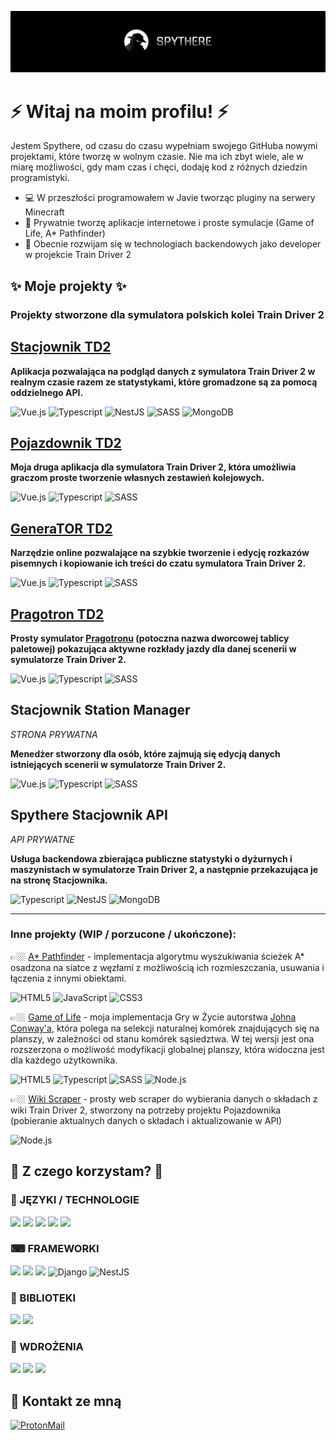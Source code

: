 ![Baner](banner.jpg?raw=true "Spythere banner")

# ⚡ Witaj na moim profilu! ⚡

Jestem Spythere, od czasu do czasu wypełniam swojego GitHuba nowymi projektami, które tworzę w wolnym czasie. Nie ma ich zbyt wiele, ale w miarę możliwości, gdy mam czas i chęci, dodaję kod z różnych dziedzin programistyki.

- :computer: W przeszłości programowałem w Javie tworząc pluginy na serwery Minecraft
- 🔭 Prywatnie tworzę aplikacje internetowe i proste symulacje (Game of Life, A* Pathfinder) 
- 🌱 Obecnie rozwijam się w technologiach backendowych jako developer w projekcie Train Driver 2 

## ✨ Moje projekty ✨
 
### Projekty stworzone dla symulatora polskich kolei **Train Driver 2**


## [Stacjownik TD2][Stacjownik]

**Aplikacja pozwalająca na podgląd danych z symulatora Train Driver 2 w realnym czasie razem ze statystykami, które gromadzone są za pomocą oddzielnego API.**

![Vue.js][img:Vue]
![Typescript][img:TS]
![NestJS][img:NestJS]
![SASS][img:SASS]
![MongoDB][img:Mongo]


## [Pojazdownik TD2][Pojazdownik]
**Moja druga aplikacja dla symulatora Train Driver 2, która umożliwia graczom proste tworzenie własnych zestawień kolejowych.**

![Vue.js][img:Vue]
![Typescript][img:TS]
![SASS][img:SASS]


## [GeneraTOR TD2][GeneraTOR]
**Narzędzie online pozwalające na szybkie tworzenie i edycję rozkazów pisemnych i kopiowanie ich treści do czatu symulatora Train Driver 2.**

![Vue.js][img:Vue]
![Typescript][img:TS]
![SASS][img:SASS]


## [Pragotron TD2][Pragotron]
**Prosty symulator [Pragotronu](https://pl.wikipedia.org/wiki/Pragotron) (potoczna nazwa dworcowej tablicy paletowej) pokazująca aktywne rozkłady jazdy dla danej scenerii w symulatorze Train Driver 2.**

![Vue.js][img:Vue]
![Typescript][img:TS]
![SASS][img:SASS]

## Stacjownik Station Manager 
*STRONA PRYWATNA*

**Menedżer stworzony dla osób, które zajmują się edycją danych istniejących scenerii w symulatorze Train Driver 2.**

![Vue.js][img:Vue]
![Typescript][img:TS]
![SASS][img:SASS]

## Spythere Stacjownik API
*API PRYWATNE*

**Usługa backendowa zbierająca publiczne statystyki o dyżurnych i maszynistach w symulatorze Train Driver 2, a następnie przekazująca je na stronę Stacjownika.**

![Typescript][img:TS]
![NestJS][img:NestJS]
![MongoDB][img:Mongo]

---

### Inne projekty (WIP / porzucone / ukończone):
 
👉🏼 [A* Pathfinder][Pathfinder] - implementacja algorytmu wyszukiwania ścieżek A* osadzona na siatce z węzłami z możliwością ich rozmieszczania, usuwania i łączenia z innymi obiektami. 

![HTML5][img:HTML]
![JavaScript][img:JS]
![CSS3][img:CSS]

👉🏼 [Game of Life][GoL] - moja implementacja Gry w Życie autorstwa [Johna Conway'a][John Conway], która polega na selekcji naturalnej komórek znajdujących się na planszy, w zależności od stanu komórek sąsiedztwa. W tej wersji jest ona rozszerzona o możliwość modyfikacji globalnej planszy, która widoczna jest dla każdego użytkownika.  

![HTML5][img:HTML]
![Typescript][img:TS]
![SASS][img:SASS]
![Node.js][img:Node]

👉🏼 [Wiki Scraper][TD2Scraper] - prosty web scraper do wybierania danych o składach z wiki Train Driver 2, stworzony na potrzeby projektu Pojazdownika (pobieranie aktualnych danych o składach i aktualizowanie w API) 

![Node.js][img:Node]

[TD2]: https://web.td2.info.pl/en
[GoL]: https://github.com/Spythere/game-of-life-online
[John Conway]: https://pl.wikipedia.org/wiki/John_Horton_Conway
[Stacjownik]: https://github.com/Spythere/stacjownik
[Pathfinder]: https://github.com/Spythere/pathfinder
[Pojazdownik]: https://github.com/Spythere/pojazdownik
[GeneraTOR]: https://github.com/Spythere/genera-tor
[Pragotron]: https://github.com/Spythere/pragotron-td2
[TD2Scraper]: https://github.com/Spythere/td2-wiki-scraper


## 🚀 Z czego korzystam? 🚀
 
### 💬 JĘZYKI / TECHNOLOGIE
<img src="https://img.shields.io/badge/JavaScript-323330?style=for-the-badge&logo=javascript&logoColor=F7DF1E"></img>
<img src="https://img.shields.io/badge/TypeScript-007ACC?style=for-the-badge&logo=typescript&logoColor=white"></img>
<img src="https://img.shields.io/badge/Python-3776AB?style=for-the-badge&logo=python&logoColor=white"></img>
<img src="https://img.shields.io/badge/Java-ED8B00?style=for-the-badge&logo=java&logoColor=white"></img>
<img src="https://img.shields.io/badge/Node.js-43853D?style=for-the-badge&logo=node.js&logoColor=white"></img>

### ⌨ FRAMEWORKI
<img src="https://img.shields.io/badge/Vue.js-35495E?style=for-the-badge&logo=vue.js&logoColor=4FC08D"></img>
<img src="https://img.shields.io/badge/Flutter-02569B?style=for-the-badge&logo=flutter&logoColor=white"></img>
<img src="https://img.shields.io/badge/.NET-5C2D91?style=for-the-badge&logo=.net&logoColor=white"></img>
![Django](https://img.shields.io/badge/django-%23092E20.svg?style=for-the-badge&logo=django&logoColor=white)
![NestJS][img:NestJS]

### 📕 BIBLIOTEKI
<img src="https://img.shields.io/badge/React-20232A?style=for-the-badge&logo=react&logoColor=61DAFB"></img>
<img src="https://img.shields.io/badge/Express.js-404D59?style=for-the-badge"></img>

### 📌 WDROŻENIA
<img src="https://img.shields.io/badge/MongoDB-4EA94B?style=for-the-badge&logo=mongodb&logoColor=white"></img>
<img src="https://img.shields.io/badge/Heroku-430098?style=for-the-badge&logo=heroku&logoColor=white"></img>
<img src="https://img.shields.io/badge/Amazon_AWS-232F3E?style=for-the-badge&logo=amazon-aws&logoColor=white"></img>

## :speech_balloon: Kontakt ze mną
[![ProtonMail](https://img.shields.io/badge/ProtonMail-8B89CC?style=for-the-badge&logo=protonmail&logoColor=white "ProtonMail")](mailto:spythere@protonmail.com) 
<br />

[img:HTML]: https://img.shields.io/badge/HTML5-E34F26?style=for-the-badge&logo=html5&logoColor=white
[img:CSS]: https://img.shields.io/badge/CSS3-1572B6?style=for-the-badge&logo=css3&logoColor=white
[img:JS]: https://img.shields.io/badge/JavaScript-323330?style=for-the-badge&logo=javascript&logoColor=F7DF1E
[img:SASS]: https://img.shields.io/badge/Sass-CC6699?style=for-the-badge&logo=sass&logoColor=white
[img:TS]: https://img.shields.io/badge/TypeScript-007ACC?style=for-the-badge&logo=typescript&logoColor=white
[img:Node]: https://img.shields.io/badge/Node.js-43853D?style=for-the-badge&logo=node.js&logoColor=white
[img:Vue]: https://img.shields.io/badge/Vue.js-35495E?style=for-the-badge&logo=vue.js&logoColor=4FC08D
[img:Express]: https://img.shields.io/badge/Express.js-404D59?style=for-the-badge
[img:Mongo]: https://img.shields.io/badge/MongoDB-4EA94B?style=for-the-badge&logo=mongodb&logoColor=white
[img:React]: https://img.shields.io/badge/React-20232A?style=for-the-badge&logo=react&logoColor=61DAFB
[img:Flutter]: https://img.shields.io/badge/Flutter-02569B?style=for-the-badge&logo=flutter&logoColor=white
[img:NET]: https://img.shields.io/badge/.NET-5C2D91?style=for-the-badge&logo=.net&logoColor=white
[img:Python]: https://img.shields.io/badge/Python-3776AB?style=for-the-badge&logo=python&logoColor=white
[img:Java]: https://img.shields.io/badge/Java-ED8B00?style=for-the-badge&logo=java&logoColor=white
[img:AWS]: https://img.shields.io/badge/Amazon_AWS-232F3E?style=for-the-badge&logo=amazon-aws&logoColor=white
[img:Heroku]: https://img.shields.io/badge/Heroku-430098?style=for-the-badge&logo=heroku&logoColor=white
[img:NestJS]: https://img.shields.io/badge/-NestJS-red?style=for-the-badge

